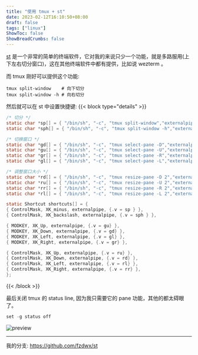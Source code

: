 ```yaml
---
title: "使用 tmux + st"
date: 2023-02-12T16:10:50+08:00
draft: false
tags: ["linux"]
ShowToc: false
ShowBreadCrumbs: false
---
```


[st](https://st.suckless.org/) 是一个非常的简单的终端软件，它对我的来说只少一个功能，就是多路服用(上下左右切分窗口)，这在其他终端软件中都有提供，比如说 wezterm 。

而 tmux 刚好可以提供这个功能:

```shell
tmux split-window    # 向下切分
tmux split-window -h # 向右切分
```

然后就可以在 st 中设置快捷键:
{{< block type="details" >}}
```c
/* 切分 */
static char *sp[] = { "/bin/sh", "-c", "tmux split-window","externalpipe", NULL };
static char *sph[] = { "/bin/sh", "-c", "tmux split-window -h","externalpipe", NULL };

/* 切换窗口 */
static char *gd[] = { "/bin/sh", "-c", "tmux select-pane -D","externalpipe", NULL };
static char *gu[] = { "/bin/sh", "-c", "tmux select-pane -U","externalpipe", NULL };
static char *gr[] = { "/bin/sh", "-c", "tmux select-pane -R","externalpipe", NULL };
static char *gl[] = { "/bin/sh", "-c", "tmux select-pane -L","externalpipe", NULL };

/* 调整窗口大小 */
static char *rd[] = { "/bin/sh", "-c", "tmux resize-pane -D 2","externalpipe", NULL };
static char *ru[] = { "/bin/sh", "-c", "tmux resize-pane -U 2","externalpipe", NULL };
static char *rr[] = { "/bin/sh", "-c", "tmux resize-pane -R 2","externalpipe", NULL };
static char *rl[] = { "/bin/sh", "-c", "tmux resize-pane -L 2","externalpipe", NULL };

static Shortcut shortcuts[] = {
{ ControlMask, XK_minus, externalpipe, {.v = sp } },
{ ControlMask, XK_backslash, externalpipe, {.v = sph } },

{ MODKEY, XK_Up, externalpipe, {.v = gu} },
{ MODKEY, XK_Down, externalpipe, {.v = gd} },
{ MODKEY, XK_Left, externalpipe, {.v = gl} },
{ MODKEY, XK_Right, externalpipe, {.v = gr} },

{ ControlMask, XK_Up, externalpipe, {.v = ru} },
{ ControlMask, XK_Down, externalpipe, {.v = rd} },
{ ControlMask, XK_Left, externalpipe, {.v = rl} },
{ ControlMask, XK_Right, externalpipe, {.v = rr} },
};
```
{{< /block >}}

最后关闭 tmux 的 status line, 因为我只需要它的 pane 功能，其他的都太碍眼了。
```c
set -g status off
```


![preview](https://user-images.githubusercontent.com/65269574/218301130-4e361459-e366-4793-b94f-a8b4b07a47e4.gif)

----

我的分支: https://github.com/fzdwx/st
